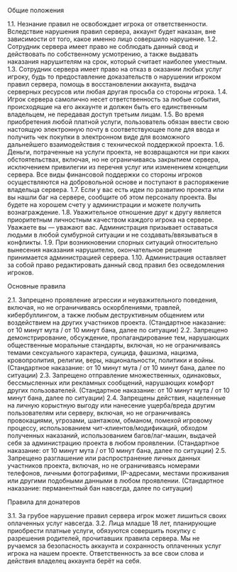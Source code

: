 Общие положения

1.1. Незнание правил не освобождает игрока от ответственности. Вследствие нарушения правил сервера, аккаунт будет наказан, вне зависимости от того, какое именно лицо совершило нарушение.
1.2. Сотрудник сервера имеет право не соблюдать данный свод и действовать по собственному усмотрению, а также выдавать наказания нарушителям на срок, который считает наиболее уместным.
1.3. Сотрудник сервера имеет право на отказ в оказании любых услуг игроку, будь то предоставление доказательств о нарушении игроком правил сервера, помощь в восстановлении аккаунта, выдача серверных ресурсов или любая другая просьба со стороны игрока.
1.4. Игрок сервера самолично несет ответственность за любые события, происходящие на его аккаунте и должен быть его единственным владельцем, не передавая доступ третьим лицам.
1.5. Во время приобретения любой платной услуги, пользователь обязан ввести свою настоящую электронную почту в соответствующее поле для ввода и получить чек покупки в электронном виде для возможного дальнейшего взаимодействия с технической поддержкой проекта.
1.6. Деньги, потраченные на услуги проекта, не возвращаются ни при каких обстоятельствах, включая, но не ограничиваясь закрытием сервера, исключением привилегии из перечня услуг или изменением концепции сервера. Все виды финансовой поддержки со стороны игроков осуществляются на добровольной основе и поступают в распоряжение владельца сервера.
1.7. Если у вас есть идеи по развитию проекта или вы нашли баг на сервере, сообщите об этом персоналу проекта. Вы будете на хорошем счету у администрации и можете получить вознаграждение.
1.8. Уважительное отношение друг к другу является приоритетным личностным качеством каждого игрока на сервере. Уважаете вы — уважают вас. Администрация призывает оставаться людьми в любой сумбурной ситуации и не создавать/ввязываться в конфликты.
1.9. При возникновении спорных ситуаций относительно вынесения наказания нарушителю, окончательное решение принимается администрацией сервера.
1.10. Администрация оставляет за собой право редактировать данный свод правил без осведомления игроков.

Основные правила

2.1. Запрещено проявление агрессии и неуважительного поведения, включая, но не ограничиваясь оскорблениями, травлей, кибербуллингом, а также любым деструктивным общением или воздействием на других участников проекта.
(Стандартное наказание: от 10 минут мута / от 10 минут бана, далее по ситуации)
2.2. Запрещено демонстрирование, обсуждение, пропагандирование тем, нарушающих общественные моральные стандарты, включая, но не ограничиваясь темами сексуального характера, суицида, фашизма, нацизма, кровопролития, религии, веры, национальности, политики и войны.
(Стандартное наказание: от 10 минут мута / от 10 минут бана, далее по ситуации)
2.3. Запрещено отправление множественных, одинаковых, бессмысленных или рекламных сообщений, нарушающих комфорт других пользователей.
(Стандартное наказание: от 10 минут мута / от 10 минут бана, далее по ситуации)
2.4. Запрещены действия, нацеленные на личную корыстную выгоду или нанесение ущерба/вреда другим пользователям или серверу, включая, но не ограничиваясь провокациями, угрозами, шантажом, обманом, помехой игровому процессу, использованием чит-клиентов/модификаций, обходом полученных наказаний, использованием багов/лаг-машин, выдачей себя за администрацию проекта в любом проявлении.
(Стандартное наказание: от 10 минут мута / от 10 минут бана, далее по ситуации)
2.5. Запрещено разглашение или распространение личных данных участников проекта, включая, но не ограничиваясь номерами телефонов, личными фотографиями, IP-адресами, местами проживания или другими подобными данными в любом проявлении.
(Стандартное наказание: перманентный бан навсегда, далее по ситуации)

Правила для донатеров

3.1. За грубое нарушение правил сервера игрок может лишиться своих оплаченных услуг навсегда.
3.2. Лица младше 18 лет, планирующие приобрести платные услуги, обязуются совершить покупку с разрешения родителей, прочитавших правила сервера. Мы не ручаемся за безопасность аккаунта и сохранность оплаченных услуг игрока на нашем проекте. Ответственность за все свои слова и действия владелец аккаунта берёт на себя.
